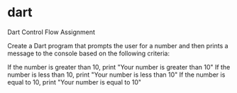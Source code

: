 # dart
Dart Control Flow Assignment


Create a Dart program that prompts the user for a number and then prints a message to the console based on the following criteria:

If the number is greater than 10, print "Your number is greater than 10"
If the number is less than 10, print "Your number is less than 10"
If the number is equal to 10, print "Your number is equal to 10"
